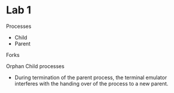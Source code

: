 # Lab 1

Processes
- Child
- Parent

Forks

Orphan Child processes
- During termination of the parent process, the terminal emulator interferes with the handing over of the process to a new parent.